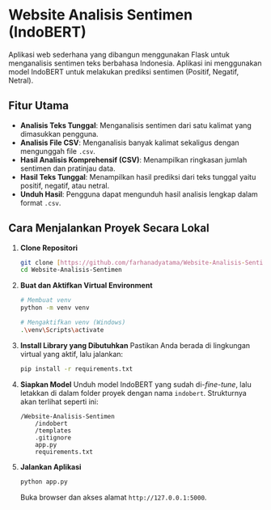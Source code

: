 # Website Analisis Sentimen (IndoBERT)

Aplikasi web sederhana yang dibangun menggunakan Flask untuk menganalisis sentimen teks berbahasa Indonesia. Aplikasi ini menggunakan model IndoBERT untuk melakukan prediksi sentimen (Positif, Negatif, Netral).

## Fitur Utama
- **Analisis Teks Tunggal**: Menganalisis sentimen dari satu kalimat yang dimasukkan pengguna.
- **Analisis File CSV**: Menganalisis banyak kalimat sekaligus dengan mengunggah file `.csv`.
- **Hasil Analisis Komprehensif (CSV)**: Menampilkan ringkasan jumlah sentimen dan pratinjau data.
- **Hasil Teks Tunggal**: Menampilkan hasil prediksi dari teks tunggal yaitu positif, negatif, atau netral.
- **Unduh Hasil**: Pengguna dapat mengunduh hasil analisis lengkap dalam format `.csv`.

## Cara Menjalankan Proyek Secara Lokal

1.  **Clone Repositori**
    ```bash
    git clone [https://github.com/farhanadyatama/Website-Analisis-Sentimen.git](https://github.com/farhanadyatama/Website-Analisis-Sentimen.git)
    cd Website-Analisis-Sentimen
    ```

2.  **Buat dan Aktifkan Virtual Environment**
    ```bash
    # Membuat venv
    python -m venv venv

    # Mengaktifkan venv (Windows)
    .\venv\Scripts\activate
    ```

3.  **Install Library yang Dibutuhkan**
    Pastikan Anda berada di lingkungan virtual yang aktif, lalu jalankan:
    ```bash
    pip install -r requirements.txt
    ```

4.  **Siapkan Model**
    Unduh model IndoBERT yang sudah di-*fine-tune*, lalu letakkan di dalam folder proyek dengan nama `indobert`. Strukturnya akan terlihat seperti ini:
    ```
    /Website-Analisis-Sentimen
        /indobert
        /templates
        .gitignore
        app.py
        requirements.txt
    ```

5.  **Jalankan Aplikasi**
    ```bash
    python app.py
    ```
    Buka browser dan akses alamat `http://127.0.0.1:5000`.
